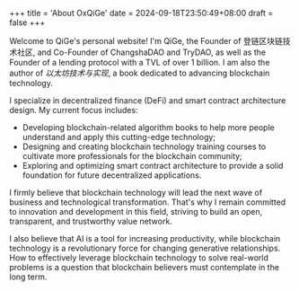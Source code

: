 +++
title = 'About OxQiGe'
date = 2024-09-18T23:50:49+08:00
draft = false
+++

Welcome to QiGe's personal website! I'm QiGe, the Founder of 登链区块链技术社区, and Co-Founder of ChangshaDAO and TryDAO, as well as the Founder of a lending protocol with a TVL of over 1 billion. I am also the author of *以太坊技术与实现*, a book dedicated to advancing blockchain technology.

I specialize in decentralized finance (DeFi) and smart contract architecture design. My current focus includes:

- Developing blockchain-related algorithm books to help more people understand and apply this cutting-edge technology;
- Designing and creating blockchain technology training courses to cultivate more professionals for the blockchain community;
- Exploring and optimizing smart contract architecture to provide a solid foundation for future decentralized applications.

I firmly believe that blockchain technology will lead the next wave of business and technological transformation. That's why I remain committed to innovation and development in this field, striving to build an open, transparent, and trustworthy value network.

I also believe that AI is a tool for increasing productivity, while blockchain technology is a revolutionary force for changing generative relationships. How to effectively leverage blockchain technology to solve real-world problems is a question that blockchain believers must contemplate in the long term.